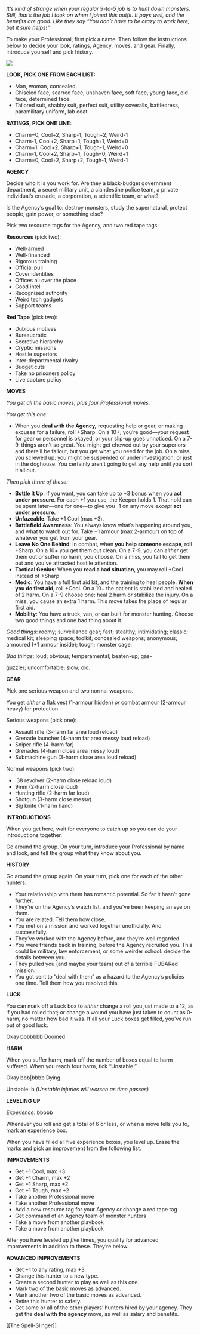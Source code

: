 
*It’s kind of strange when your regular 9-to-5 job is to hunt down monsters. Still, that’s the job I took on when I joined this outfit. It pays well, and the benefits are good. Like they say “You don’t have to be crazy to work here, but it sure helps!”*

To make your Professional, first pick a name. Then follow the instructions below to decide your look, ratings, Agency, moves, and gear. Finally, introduce yourself and pick history.

![](MotWIMG13.jpeg)

**LOOK, PICK ONE FROM EACH LIST:**

- Man, woman, concealed.
- Chiseled face, scarred face, unshaven face, soft face, young face, old face, determined face.
- Tailored suit, shabby suit, perfect suit, utility coveralls, battledress, paramilitary uniform, lab coat.

**RATINGS, PICK ONE LINE:**

- Charm=0, Cool+2, Sharp-1, Tough+2, Weird-1
- Charm-1, Cool+2, Sharp+1, Tough+1, Weird=0
- Charm+1, Cool+2, Sharp+1, Tough-1, Weird=0
- Charm-1, Cool+2, Sharp+1, Tough=0, Weird+1
- Charm=0, Cool+2, Sharp+2, Tough-1, Weird-1

**AGENCY**

Decide who it is you work for. Are they a black-budget government department, a secret military unit, a clandestine police team, a private individual’s crusade, a corporation, a scientific team, or what?

Is the Agency’s goal to: destroy monsters, study the supernatural, protect people, gain power, or something else?

Pick two resource tags for the Agency, and two red tape tags:

**Resources** (pick two):

- Well-armed
- Well-financed
- Rigorous training
- Official pull
- Cover identities
- Offices all over the place
- Good intel
- Recognised authority
- Weird tech gadgets
- Support teams

**Red Tape** (pick two):

- Dubious motives
- Bureaucratic
- Secretive hierarchy
- Cryptic missions
- Hostile superiors
- Inter-departmental rivalry
- Budget cuts
- Take no prisoners policy
- Live capture policy

**MOVES**

*You get all the basic moves, plus four Professional moves.*

*You get this one:*

- When you **deal with the Agency,** requesting help or gear, or making excuses for a failure, roll +Sharp. On a 10+, you’re good—your request for gear or personnel is okayed, or your slip-up goes unnoticed. On a 7-9, things aren’t so great. You might get chewed out by your superiors and there’ll be fallout, but you get what you need for the job. On a miss, you screwed up: you might be suspended or under investigation, or just in the doghouse. You certainly aren’t going to get any help until you sort it all out.

*Then pick three of these:*

- **Bottle It Up**: If you want, you can take up to +3 bonus when you **act under pressure**. For each +1 you use, the Keeper holds 1. That hold can be spent later—one for one—to give you -1 on any move *except* **act under pressure**.
- **Unfazeable**: Take +1 Cool (max +3).
- **Battlefield Awareness**: You always know what’s happening around you, and what to watch out for. Take +1 armour (max 2-armour) on top of whatever you get from your gear.
- **Leave No One Behind**: In combat, when **you help someone escape**, roll +Sharp. On a 10+ you get them out clean. On a 7-9, you can *either* get them out *or* suffer no harm, you choose. On a miss, you fail to get them out and you’ve attracted hostile attention.
- **Tactical Genius**: When you **read a bad situation**, you may roll +Cool instead of +Sharp
- **Medic**: You have a full first aid kit, and the training to heal people. **When you do first aid**, roll +Cool. On a 10+ the patient is stabilized and healed of 2 harm. On a 7-9 choose one: heal 2 harm or stabilize the injury. On a miss, you cause an extra 1 harm. This move takes the place of regular first aid.
- **Mobility**: You have a truck, van, or car built for monster hunting. Choose two good things and one bad thing about it. 

*Good things*: roomy; surveillance gear; fast; stealthy; intimidating; classic; medical kit; sleeping space; toolkit; concealed weapons; anonymous; armoured (+1 armour inside); tough; monster cage.

*Bad things*: loud; obvious; temperamental; beaten-up; gas-

guzzler; uncomfortable; slow; old.

**GEAR**

Pick one serious weapon and two normal weapons.

You get *either* a flak vest (1-armour hidden) *or* combat armour (2-armour heavy) for protection.

Serious weapons (pick one):

- Assault rifle (3-harm far area loud reload)
- Grenade launcher (4-harm far area messy loud reload)
- Sniper rifle (4-harm far)
- Grenades (4-harm close area messy loud)
- Submachine gun (3-harm close area loud reload)

Normal weapons (pick two):

- .38 revolver (2-harm close reload loud)
- 9mm (2-harm close loud)
- Hunting rifle (2-harm far loud)
- Shotgun (3-harm close messy)
- Big knife (1-harm hand)

**INTRODUCTIONS**

When you get here, wait for everyone to catch up so you can do your introductions together.

Go around the group. On your turn, introduce your Professional by name and look, and tell the group what they know about you.

**HISTORY**

Go around the group again. On your turn, pick one for each of the other hunters:

- Your relationship with them has romantic potential. So far it hasn’t gone further.
- They’re on the Agency’s watch list, and you’ve been keeping an eye on them.
- You are related. Tell them how close.
- You met on a mission and worked together unofficially. And successfully.
- They’ve worked with the Agency before, and they’re well regarded.
- You were friends back in training, before the Agency recruited you. This could be military, law enforcement, or some weirder school: decide the details between you.
- They pulled you (and maybe your team) out of a terrible FUBARed mission.
- You got sent to “deal with them” as a hazard to the Agency’s policies one time. Tell them how you resolved this.

**LUCK**

You can mark off a Luck box to *either* change a roll you just made to a 12, as if you had rolled that; *or* change a wound you have just taken to count as 0-harm, no matter how bad it was. If all your Luck boxes get filled, you’ve run out of good luck.

Okay bbbbbbb Doomed

**HARM**

When you suffer harm, mark off the number of boxes equal to harm suffered. When you reach four harm, tick “Unstable.”

Okay bbb|bbbb Dying

Unstable: b *(Unstable injuries will worsen as time passes)*

**LEVELING UP**

*Experience*: bbbbb

Whenever you roll and get a total of 6 or less, or when a move tells you to, mark an experience box.

When you have filled all five experience boxes, you level up. Erase the marks and pick an improvement from the following list:

**IMPROVEMENTS**

- Get +1 Cool, max +3
- Get +1 Charm, max +2
- Get +1 Sharp, max +2
- Get +1 Tough, max +2
- Take another Professional move
- Take another Professional move
- Add a new resource tag for your Agency *or* change a red tape tag
- Get command of an Agency team of monster hunters
- Take a move from another playbook
- Take a move from another playbook

After you have leveled up *five* times, you qualify for advanced improvements in addition to these. They’re below.

**ADVANCED IMPROVEMENTS**

- Get +1 to any rating, max +3.
- Change this hunter to a new type.
- Create a second hunter to play as well as this one.
- Mark two of the basic moves as advanced.
- Mark another two of the basic moves as advanced.
- Retire this hunter to safety.
- Get some or all of the other players’ hunters hired by your agency. They get the **deal with the agency** move, as well as salary and benefits.



[[The Spell-Slinger]]